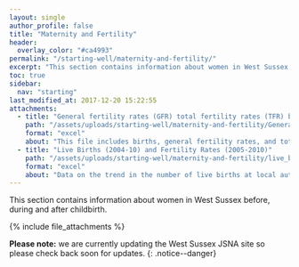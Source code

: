 ```yaml
---
layout: single
author_profile: false
title: "Maternity and Fertility"
header:
  overlay_color: "#ca4993"
permalink: "/starting-well/maternity-and-fertility/"
excerpt: "This section contains information about women in West Sussex before, during and after childbirth."
toc: true
sidebar:
  nav: "starting"
last_modified_at: 2017-12-20 15:22:55
attachments:
  - title: "General fertility rates (GFR) total fertility rates (TFR) births 2001-2012"
    path: "/assets/uploads/starting-well/maternity-and-fertility/General_fertility_rates_total_fertility_rates_births_2001_2012.xlsx"
    format: "excel"
    about: "This file includes births, general fertility rates, and total fertility rates for all local authorities in West Sussex. This file includes graphs and the ability to compare trends over time."
  - title: "Live Births (2004-10) and Fertility Rates (2005-2010)"
    path: "/assets/uploads/starting-well/maternity-and-fertility/live_births_2004_2010_and_fertility_rates_2005_2010.xls"
    format: "excel"
    about: "Data on the trend in the number of live births at local authority level between 2004 and 2010. Data are also provided on general fertility rates (GFR) and total fertility rates over a six year period at local authority levels."
---
```


This section contains information about women in West Sussex before, during and after childbirth.

{% include file_attachments %}

**Please note:** we are currently updating the West Sussex JSNA site so please check back soon for updates.
{: .notice--danger}
